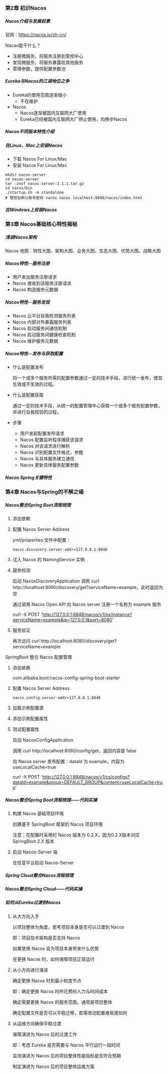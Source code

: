 ### 第2章 初识Nacos

##### Nacos介绍与发展前景

官网：https://nacos.io/zh-cn/

Nacao能干什么？

- 注册微服务，将服务注册到管控中心
- 发现微服务，将服务暴露给其他服务
- 管理参数，提供配置参数池

##### Eureka与Nacos的江湖地位之争

- Eureka的使用范围逐渐缩小
  - 不在维护
- Nacos
  - Nacos逐渐被国内互联网大厂使用
  - Eureka已经被国内互联网大厂停止使用，均移步Nacos

##### Nacos不同版本特性介绍

##### 在Linux、Mac上安装Nacos

- 下载 Nacos For Linux/Mac
- 安装 Nacos For Linux/Mac

```shell
mkdir nacos-server
cd nacos-server
tar -zxvf nacos-server-2.1.1.tar.gz
cd nacos/bin
./startup.sh -m standalone
# 管控台默认账号密码 nacos nacos localhost:8848/nacos/index.html
```

##### 在Windows上安装Nacos

### 第3章 Nacos基础核心特性揭秘

##### 浅谈Nacos架构

Nacos 地图：特性大图、架构大图、业务大图、生态大图、优势大图、战略大图

##### Nacos特性--服务注册

- 用户发出服务注册请求
- Nacos 接收到该服务注册请求
- Nacos 构造服务元数据

##### Nacos特性--服务发现

- Nacos 云平台自我检测服务列表
- Nacos 内部对外暴露服务列表
- Nacos 启动服务间通信机制
- Nacos 启动服务间健康检查机制
- Nacos 维护服务元数据

##### Nacos特性--发布与获取配置

- 什么是配置发布

  将一个或多个服务所需的配置参数通过一定的技术手段，进行统一发布，使其生效或不生效的过程。

- 什么是配置获取

  通过一定的技术手段，从统一的配置管理中心获取一个或多个服务配置参数，并进行自我校验的过程。

- 步骤

  - 用户发起配置发布请求
  - Nacos 配置监听程序捕获该请求
  - Nacos 对该请求进行解析
  - Nacos 识别配置文件格式、参数
  - Nacos 与具体服务建立通信
  - Nacos 更新具体服务配置参数

##### Nacos Spring关键特性

### 第4章 Nacos与Spring的不解之缘

##### Nacos整合Spring Boot流程梳理

1. 添加依赖

2. 配置 Nacos Server Address

   yml/properties 文件中配置：

   ```properties
   nacos.discovery.server-addr=127.0.0.1:8848
   ```

3. 注入 Nacos 的 NamingService 实例

4. 服务检测

   启动 NacosDiscoveryApplication 调用 curl http://localhost:8080/discovery/get?serviceName=example，此时返回为空

   通过调用 Nacos Open API 向 Nacos server 注册一个名称为 example 服务

   curl -X POST 'http://127.0.0.1:8848/nacos/v1/ns/instance?serviceName=example&ip=127.0.0.1&port=8080'

5. 服务验证

   再次访问 curl http://localhost:8080/discovery/get?serviceName=example

SpringBoot 整合 Nacos 配置管理

1. 添加依赖

   com.alibaba.boot:nacos-config-spring-boot-starter

2. 配置 Nacos Server Address

   ```properties
   nacos.config.server-addr=127.0.0.1:8848
   ```

3. 加载示例配置源

4. 添加示例配置属性

5. 测试配置属性

   启动 NacosConfigApplication

   调用  curl http://localhost:8080/config/get，返回内容是 false

   向 Nacos server 发布配置：dataId 为 example，内容为 useLocalCache=true

   curl -X POST 'http://127.0.0.1:8848/nacos/v1/cs/configs?dataId=example&group=DEFAULT_GROUP&content=useLocalCache=true'

##### Nacos整合Spring Boot流程梳理——代码实操

1. 构建 Nacos 基础项目环境

   创建基于 SpringBoot 框架的 Nacos 项目环境

   注意：在配置时采用的 Nacos 版本为 0.2.X，因为0.2.X版本对应 SpringBoot 2.X 版本

2. 启动 Nacos-Server 端

   在任意平台启动 Nacos-Server

##### Spring Cloud整合Nacos流程梳理

##### Nacos整合Spring Cloud——代码实操

##### 如何从Eureka过渡到Nacos

1. 从大方向入手

   以项目整体为角度，思考项目本身是否可以过渡到 Nacos

   即：项目技术架构是否支持 Nacos

   如果使用 Nacos 会为项目本身带来什么优势

   在更换 Nacos 时，如何保障项目正常运行

2. 从小方向进行演进

   确定更换 Nacos 时到最小粒度节点

   即：确定更换 Nacos 时所花费的人力与时间成本

   确定需要更换 Nacos 的服务范围，通常是项目整体

   确定配置文件是否可以平稳迁移，若需改动配置难易度如何

3. 从运维方向确保平稳过渡

   保障演进为 Nacos 后的过渡工作

   即：考虑 Eureka 是否需要与 Nacos 平行运行一段时间

   监测演进为 Nacos 后的项目整体性能指标是否符合预期

   制定演进为 Nacos 后的项目整体运维方案
